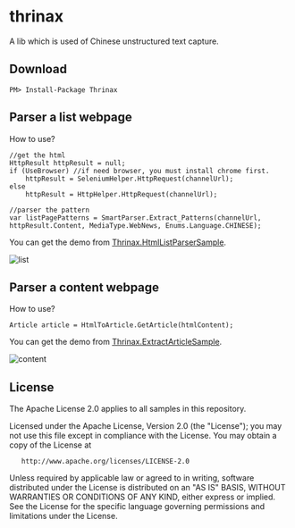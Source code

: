# thrinax

A lib which is used of Chinese unstructured text capture.

## Download

    PM> Install-Package Thrinax

## Parser a list webpage

How to use?

    //get the html
    HttpResult httpResult = null;
    if (UseBrowser) //if need browser, you must install chrome first.
        httpResult = SeleniumHelper.HttpRequest(channelUrl);
    else
        httpResult = HttpHelper.HttpRequest(channelUrl);

    //parser the pattern
    var listPagePatterns = SmartParser.Extract_Patterns(channelUrl, httpResult.Content, MediaType.WebNews, Enums.Language.CHINESE);


You can get the demo from [Thrinax.HtmlListParserSample](https://github.com/ziyunhx/thrinax/tree/master/samples/Thrinax.HtmlListParserSample).

 ![list](https://www.tnidea.com/media/image/thrinax-2-01.png)

 ## Parser a content webpage

How to use?

    Article article = HtmlToArticle.GetArticle(htmlContent);

You can get the demo from [Thrinax.ExtractArticleSample](https://github.com/ziyunhx/thrinax/tree/master/samples/Thrinax.ExtractArticleSample).

![content](https://www.tnidea.com/media/image/thrinax-1-01.png)

## License

The Apache License 2.0 applies to all samples in this repository.

   Licensed under the Apache License, Version 2.0 (the "License");
   you may not use this file except in compliance with the License.
   You may obtain a copy of the License at

       http://www.apache.org/licenses/LICENSE-2.0

   Unless required by applicable law or agreed to in writing, software
   distributed under the License is distributed on an "AS IS" BASIS,
   WITHOUT WARRANTIES OR CONDITIONS OF ANY KIND, either express or implied.
   See the License for the specific language governing permissions and
   limitations under the License.
